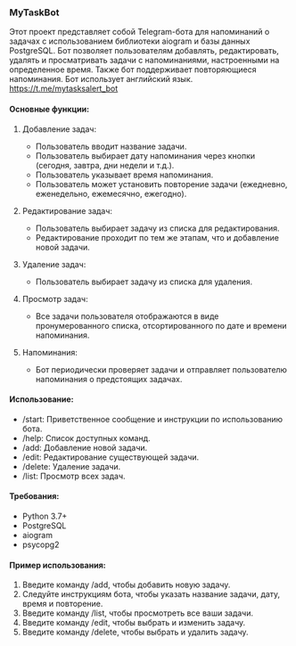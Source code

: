 ### MyTaskBot

Этот проект представляет собой Telegram-бота для напоминаний о задачах с использованием библиотеки aiogram и базы данных PostgreSQL. Бот позволяет пользователям добавлять, редактировать, удалять и просматривать задачи с напоминаниями, настроенными на определенное время. Также бот поддерживает повторяющиеся напоминания. Бот использует английский язык.
https://t.me/mytasksalert_bot

#### Основные функции:
1. Добавление задач:
    - Пользователь вводит название задачи.
    - Пользователь выбирает дату напоминания через кнопки (сегодня, завтра, дни недели и т.д.).
    - Пользователь указывает время напоминания.
    - Пользователь может установить повторение задачи (ежедневно, еженедельно, ежемесячно, ежегодно).

2. Редактирование задач:
    - Пользователь выбирает задачу из списка для редактирования.
    - Редактирование проходит по тем же этапам, что и добавление новой задачи.

3. Удаление задач:
    - Пользователь выбирает задачу из списка для удаления.

4. Просмотр задач:
    - Все задачи пользователя отображаются в виде пронумерованного списка, отсортированного по дате и времени напоминания.

5. Напоминания:
    - Бот периодически проверяет задачи и отправляет пользователю напоминания о предстоящих задачах.

#### Использование:

- /start: Приветственное сообщение и инструкции по использованию бота.
- /help: Список доступных команд.
- /add: Добавление новой задачи.
- /edit: Редактирование существующей задачи.
- /delete: Удаление задачи.
- /list: Просмотр всех задач.

#### Требования:

- Python 3.7+
- PostgreSQL
- aiogram
- psycopg2

#### Пример использования:

1. Введите команду /add, чтобы добавить новую задачу.
2. Следуйте инструкциям бота, чтобы указать название задачи, дату, время и повторение.
3. Введите команду /list, чтобы просмотреть все ваши задачи.
4. Введите команду /edit, чтобы выбрать и изменить задачу.
5. Введите команду /delete, чтобы выбрать и удалить задачу.

